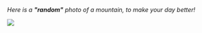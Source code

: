 <i>Here is a <b>"random"</b> photo of a mountain, to make your day better!</i>

<img src="https://images.unsplash.com/photo-1576781304856-a713dc46ff5b?crop=entropy&cs=tinysrgb&fit=max&fm=jpg&ixid=M3w2MjQ1MDh8MHwxfHJhbmRvbXx8fHx8fHx8fDE3MTg4ODAwOTl8&ixlib=rb-4.0.3&q=80&w=1080" />

